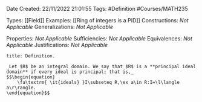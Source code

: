 <div class="topSpace"></div>

Date Created: 22/11/2022 21:01:55
Tags: #Definition #Courses/MATH235

Types: [[Field]]
Examples: [[Ring of integers is a PID]]
Constructions: _Not Applicable_
Generalizations: _Not Applicable_

Properties: _Not Applicable_
Sufficiencies: _Not Applicable_
Equivalences: _Not Applicable_
Justifications: _Not Applicable_

``` ad-Definition
title: Definition.

_Let $R$ be an integral domain. We say that $R$ is a **principal ideal domain** if every ideal is principal; that is,_
$$\begin{equation}
    \fa\textrm{ \it{ideals} }I\subseteq R,\ex a\in R:I=\l\langle a\r\rangle.
\end{equation}$$

```
